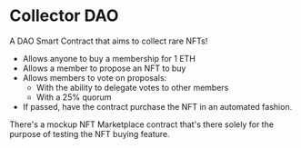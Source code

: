 # Collector DAO

A DAO Smart Contract that aims to collect rare NFTs!

- Allows anyone to buy a membership for 1 ETH
- Allows a member to propose an NFT to buy
- Allows members to vote on proposals:
  - With the ability to delegate votes to other members
  - With a 25% quorum
- If passed, have the contract purchase the NFT in an automated fashion.

There's a mockup NFT Marketplace contract that's there solely for the purpose of testing the NFT buying feature.
